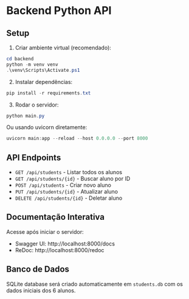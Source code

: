 # Backend Python API

## Setup

1. Criar ambiente virtual (recomendado):
```powershell
cd backend
python -m venv venv
.\venv\Scripts\Activate.ps1
```

2. Instalar dependências:
```powershell
pip install -r requirements.txt
```

3. Rodar o servidor:
```powershell
python main.py
```

Ou usando uvicorn diretamente:
```powershell
uvicorn main:app --reload --host 0.0.0.0 --port 8000
```

## API Endpoints

- `GET /api/students` - Listar todos os alunos
- `GET /api/students/{id}` - Buscar aluno por ID
- `POST /api/students` - Criar novo aluno
- `PUT /api/students/{id}` - Atualizar aluno
- `DELETE /api/students/{id}` - Deletar aluno

## Documentação Interativa

Acesse após iniciar o servidor:
- Swagger UI: http://localhost:8000/docs
- ReDoc: http://localhost:8000/redoc

## Banco de Dados

SQLite database será criado automaticamente em `students.db` com os dados iniciais dos 6 alunos.
